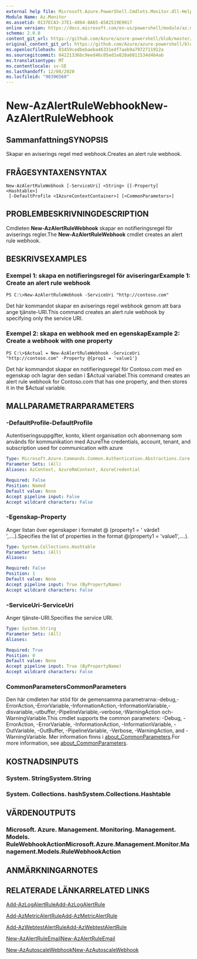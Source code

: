 ```yaml
---
external help file: Microsoft.Azure.PowerShell.Cmdlets.Monitor.dll-Help.xml
Module Name: Az.Monitor
ms.assetid: 0137ECA3-37E1-4064-8A65-A582519E9017
online version: https://docs.microsoft.com/en-us/powershell/module/az.monitor/new-azalertrulewebhook
schema: 2.0.0
content_git_url: https://github.com/Azure/azure-powershell/blob/master/src/Monitor/Monitor/help/New-AzAlertRuleWebhook.md
original_content_git_url: https://github.com/Azure/azure-powershell/blob/master/src/Monitor/Monitor/help/New-AzAlertRuleWebhook.md
ms.openlocfilehash: 03459cedbebaeba46331edf7aeb9a7972711912a
ms.sourcegitcommit: 04221336bc9eed46c05ed1e828a6811534d4b4ab
ms.translationtype: MT
ms.contentlocale: sv-SE
ms.lasthandoff: 12/08/2020
ms.locfileid: "98396560"
---
```

# <span data-ttu-id="89980-101">New-AzAlertRuleWebhook</span><span class="sxs-lookup"><span data-stu-id="89980-101">New-AzAlertRuleWebhook</span></span>

## <span data-ttu-id="89980-102">Sammanfattning</span><span class="sxs-lookup"><span data-stu-id="89980-102">SYNOPSIS</span></span>
<span data-ttu-id="89980-103">Skapar en aviserings regel med webhook.</span><span class="sxs-lookup"><span data-stu-id="89980-103">Creates an alert rule webhook.</span></span>

## <span data-ttu-id="89980-104">FRÅGESYNTAXEN</span><span class="sxs-lookup"><span data-stu-id="89980-104">SYNTAX</span></span>

```
New-AzAlertRuleWebhook [-ServiceUri] <String> [[-Property] <Hashtable>]
 [-DefaultProfile <IAzureContextContainer>] [<CommonParameters>]
```

## <span data-ttu-id="89980-105">PROBLEMBESKRIVNING</span><span class="sxs-lookup"><span data-stu-id="89980-105">DESCRIPTION</span></span>
<span data-ttu-id="89980-106">Cmdleten **New-AzAlertRuleWebhook** skapar en notifieringsregel för aviserings regler.</span><span class="sxs-lookup"><span data-stu-id="89980-106">The **New-AzAlertRuleWebhook** cmdlet creates an alert rule webhook.</span></span>

## <span data-ttu-id="89980-107">BESKRIVS</span><span class="sxs-lookup"><span data-stu-id="89980-107">EXAMPLES</span></span>

### <span data-ttu-id="89980-108">Exempel 1: skapa en notifieringsregel för aviseringar</span><span class="sxs-lookup"><span data-stu-id="89980-108">Example 1: Create an alert rule webhook</span></span>
```
PS C:\>New-AzAlertRuleWebhook -ServiceUri "http://contoso.com"
```

<span data-ttu-id="89980-109">Det här kommandot skapar en aviserings regel webhook genom att bara ange tjänste-URI.</span><span class="sxs-lookup"><span data-stu-id="89980-109">This command creates an alert rule webhook by specifying only the service URI.</span></span>

### <span data-ttu-id="89980-110">Exempel 2: skapa en webhook med en egenskap</span><span class="sxs-lookup"><span data-stu-id="89980-110">Example 2: Create a webhook with one property</span></span>
```
PS C:\>$Actual = New-AzAlertRuleWebhook -ServiceUri "http://contoso.com" -Property @{prop1 = 'value1'}
```

<span data-ttu-id="89980-111">Det här kommandot skapar en notifieringsregel för Contoso.com med en egenskap och lagrar den sedan i $Actual variabel.</span><span class="sxs-lookup"><span data-stu-id="89980-111">This command creates an alert rule webhook for Contoso.com that has one property, and then stores it in the $Actual variable.</span></span>

## <span data-ttu-id="89980-112">MALLPARAMETRAR</span><span class="sxs-lookup"><span data-stu-id="89980-112">PARAMETERS</span></span>

### <span data-ttu-id="89980-113">-DefaultProfile</span><span class="sxs-lookup"><span data-stu-id="89980-113">-DefaultProfile</span></span>
<span data-ttu-id="89980-114">Autentiseringsuppgifter, konto, klient organisation och abonnemang som används för kommunikation med Azure</span><span class="sxs-lookup"><span data-stu-id="89980-114">The credentials, account, tenant, and subscription used for communication with azure</span></span>

```yaml
Type: Microsoft.Azure.Commands.Common.Authentication.Abstractions.Core.IAzureContextContainer
Parameter Sets: (All)
Aliases: AzContext, AzureRmContext, AzureCredential

Required: False
Position: Named
Default value: None
Accept pipeline input: False
Accept wildcard characters: False
```

### <span data-ttu-id="89980-115">-Egenskap</span><span class="sxs-lookup"><span data-stu-id="89980-115">-Property</span></span>
<span data-ttu-id="89980-116">Anger listan över egenskaper i formatet @ (property1 = ' värde1 ',....).</span><span class="sxs-lookup"><span data-stu-id="89980-116">Specifies the list of properties in the format @(property1 = 'value1',....).</span></span>

```yaml
Type: System.Collections.Hashtable
Parameter Sets: (All)
Aliases:

Required: False
Position: 1
Default value: None
Accept pipeline input: True (ByPropertyName)
Accept wildcard characters: False
```

### <span data-ttu-id="89980-117">-ServiceUri</span><span class="sxs-lookup"><span data-stu-id="89980-117">-ServiceUri</span></span>
<span data-ttu-id="89980-118">Anger tjänste-URI.</span><span class="sxs-lookup"><span data-stu-id="89980-118">Specifies the service URI.</span></span>

```yaml
Type: System.String
Parameter Sets: (All)
Aliases:

Required: True
Position: 0
Default value: None
Accept pipeline input: True (ByPropertyName)
Accept wildcard characters: False
```

### <span data-ttu-id="89980-119">CommonParameters</span><span class="sxs-lookup"><span data-stu-id="89980-119">CommonParameters</span></span>
<span data-ttu-id="89980-120">Den här cmdleten har stöd för de gemensamma parametrarna:-debug,-ErrorAction,-ErrorVariable,-InformationAction,-InformationVariable,-disvariable,-utbuffer,-PipelineVariable,-verbose,-WarningAction och-WarningVariable.</span><span class="sxs-lookup"><span data-stu-id="89980-120">This cmdlet supports the common parameters: -Debug, -ErrorAction, -ErrorVariable, -InformationAction, -InformationVariable, -OutVariable, -OutBuffer, -PipelineVariable, -Verbose, -WarningAction, and -WarningVariable.</span></span> <span data-ttu-id="89980-121">Mer information finns i [about_CommonParameters](http://go.microsoft.com/fwlink/?LinkID=113216).</span><span class="sxs-lookup"><span data-stu-id="89980-121">For more information, see [about_CommonParameters](http://go.microsoft.com/fwlink/?LinkID=113216).</span></span>

## <span data-ttu-id="89980-122">KOSTNADS</span><span class="sxs-lookup"><span data-stu-id="89980-122">INPUTS</span></span>

### <span data-ttu-id="89980-123">System. String</span><span class="sxs-lookup"><span data-stu-id="89980-123">System.String</span></span>

### <span data-ttu-id="89980-124">System. Collections. hash</span><span class="sxs-lookup"><span data-stu-id="89980-124">System.Collections.Hashtable</span></span>

## <span data-ttu-id="89980-125">VÄRDEN</span><span class="sxs-lookup"><span data-stu-id="89980-125">OUTPUTS</span></span>

### <span data-ttu-id="89980-126">Microsoft. Azure. Management. Monitoring. Management. Models. RuleWebhookAction</span><span class="sxs-lookup"><span data-stu-id="89980-126">Microsoft.Azure.Management.Monitor.Management.Models.RuleWebhookAction</span></span>

## <span data-ttu-id="89980-127">ANMÄRKNINGAR</span><span class="sxs-lookup"><span data-stu-id="89980-127">NOTES</span></span>

## <span data-ttu-id="89980-128">RELATERADE LÄNKAR</span><span class="sxs-lookup"><span data-stu-id="89980-128">RELATED LINKS</span></span>

[<span data-ttu-id="89980-129">Add-AzLogAlertRule</span><span class="sxs-lookup"><span data-stu-id="89980-129">Add-AzLogAlertRule</span></span>](./Add-AzLogAlertRule.md)

[<span data-ttu-id="89980-130">Add-AzMetricAlertRule</span><span class="sxs-lookup"><span data-stu-id="89980-130">Add-AzMetricAlertRule</span></span>](./Add-AzMetricAlertRule.md)

[<span data-ttu-id="89980-131">Add-AzWebtestAlertRule</span><span class="sxs-lookup"><span data-stu-id="89980-131">Add-AzWebtestAlertRule</span></span>](./Add-AzWebtestAlertRule.md)

[<span data-ttu-id="89980-132">New-AzAlertRuleEmail</span><span class="sxs-lookup"><span data-stu-id="89980-132">New-AzAlertRuleEmail</span></span>](./New-AzAlertRuleEmail.md)

[<span data-ttu-id="89980-133">New-AzAutoscaleWebhook</span><span class="sxs-lookup"><span data-stu-id="89980-133">New-AzAutoscaleWebhook</span></span>](./New-AzAutoscaleWebhook.md)


